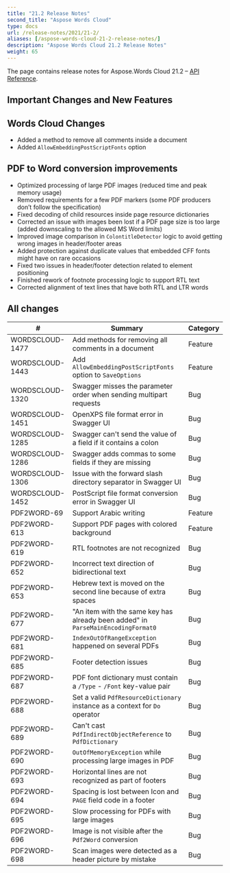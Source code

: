 ```yaml
---
title: "21.2 Release Notes"
second_title: "Aspose Words Cloud"
type: docs
url: /release-notes/2021/21-2/
aliases: [/aspose-words-cloud-21-2-release-notes/]
description: "Aspose Words Cloud 21.2 Release Notes"
weight: 65
---
```


The page contains release notes for Aspose.Words Cloud 21.2 – [API Reference](https://apireference.aspose.cloud/words/).

## Important Changes and New Features

## Words Cloud Changes

- Added a method to remove all comments inside a document
- Added `AllowEmbeddingPostScriptFonts` option

## PDF to Word conversion improvements

- Optimized processing of large PDF images (reduced time and peak memory usage)
- Removed requirements for a few PDF markers (some PDF producers don’t follow the specification)
- Fixed decoding of child resources inside page resource dictionaries
- Corrected an issue with images been lost if a PDF page size is too large (added downscaling to the allowed MS Word limits)
- Improved image comparison in `ColontitleDetector` logic to avoid getting wrong images in header/footer areas
- Added protection against duplicate values that embedded CFF fonts might have on rare occasions
- Fixed two issues in header/footer detection related to element positioning
- Finished rework of footnote processing logic to support RTL text
- Corrected alignment of text lines that have both RTL and LTR words

## All changes

| #               | Summary                                                                                       | Category    |
|-----------------|-----------------------------------------------------------------------------------------------|-------------|
| WORDSCLOUD-1477 | Add methods for removing all comments in a document                                           | Feature     |
| WORDSCLOUD-1443 | Add `AllowEmbeddingPostScriptFonts` option to `SaveOptions`                                   | Feature     |
| WORDSCLOUD-1320 | Swagger misses the parameter order when sending multipart requests                            | Bug         |
| WORDSCLOUD-1451 | OpenXPS file format error in Swagger UI                                                       | Bug         |
| WORDSCLOUD-1285 | Swagger can't send the value of a field if it contains a colon                               | Bug         |
| WORDSCLOUD-1286 | Swagger adds commas to some fields if they are missing                                        | Bug         |
| WORDSCLOUD-1306 | Issue with the forward slash directory separator in Swagger UI                                | Bug         |
| WORDSCLOUD-1452 | PostScript file format conversion error in Swagger UI                                         | Bug         |
| PDF2WORD-69     | Support Arabic writing                                                                        | Feature     |
| PDF2WORD-613    | Support PDF pages with colored background                                                     | Feature     |
| PDF2WORD-619    | RTL footnotes are not recognized                                                              | Bug         |
| PDF2WORD-652    | Incorrect text direction of bidirectional text                                                | Bug         |
| PDF2WORD-653    | Hebrew text is moved on the second line because of extra spaces                               | Bug         |
| PDF2WORD-677    | "An item with the same key has already been added" in `ParseMainEncodingFormat0`              | Bug         |
| PDF2WORD-681    | `IndexOutOfRangeException` happened on several PDFs                                           | Bug         |
| PDF2WORD-685    | Footer detection issues                                                                       | Bug         |
| PDF2WORD-687    | PDF font dictionary must contain a `/Type` - `/Font` key-value pair                           | Bug         |
| PDF2WORD-688    | Set a valid `PdfResourceDictionary` instance as a context for `Do` operator                   | Bug         |
| PDF2WORD-689    | Can't cast `PdfIndirectObjectReference` to `PdfDictionary`                                    | Bug         |
| PDF2WORD-690    | `OutOfMemoryException` while processing large images in PDF                                   | Bug         |
| PDF2WORD-693    | Horizontal lines are not recognized as part of footers                                        | Bug         |
| PDF2WORD-694    | Spacing is lost between Icon and `PAGE` field code in a footer                                | Bug         |
| PDF2WORD-695    | Slow processing for PDFs with large images                                                    | Bug         |
| PDF2WORD-696    | Image is not visible after the `Pdf2Word` conversion                                          | Bug         |
| PDF2WORD-698    | Scan images were detected as a header picture by mistake                                      | Bug         |
